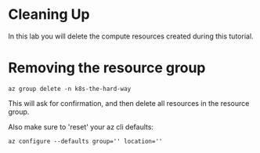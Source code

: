 # Cleaning Up

In this lab you will delete the compute resources created during this tutorial.

# Removing the resource group
```
az group delete -n k8s-the-hard-way
```
This will ask for confirmation, and then delete all resources in the resource group.

Also make sure to 'reset' your az cli defaults:

```
az configure --defaults group='' location=''
```